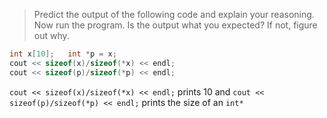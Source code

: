 > Predict the output of the following code and explain your reasoning. Now run the program. Is the output what you expected? If not, figure out why.
```cpp
int x[10];   int *p = x;
cout << sizeof(x)/sizeof(*x) << endl;
cout << sizeof(p)/sizeof(*p) << endl;
```

`cout << sizeof(x)/sizeof(*x) << endl;` prints 10 and `cout << sizeof(p)/sizeof(*p) << endl;` prints the size of an `int*`

